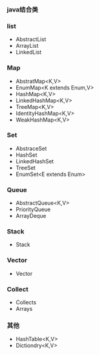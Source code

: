 ### java结合类

### list

* AbstractList
* ArrayList<E>
* LinkedList<E>

### Map

* AbstratMap<K,V>
* EnumMap<K extends Enum<K>,V>
* HashMap<K,V>
* LinkedHashMap<K,V>
* TreeMap<K,V>
* IdentityHashMap<K,V>
* WeakHashMap<K,V>

### Set

* AbstraceSet<E>
* HashSet<E>
* LinkedHashSet<E>
* TreeSet<E>
*  EnumSet<E extends Enum<E>>


### Queue
* AbstractQueue<K,V>
* PriorityQueue<E>
* ArrayDeque<E>
### Stack

* Stack<E>
### Vector

* Vector<E>

### Collect

* Collects
* Arrays
### 其他

* HashTable<K,V>
* Dictiondry<K,V>


